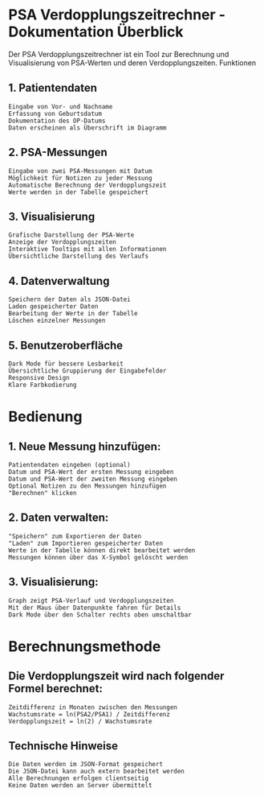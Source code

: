 # PSA Verdopplungszeitrechner - Dokumentation Überblick

Der PSA Verdopplungszeitrechner ist ein Tool zur Berechnung und Visualisierung von PSA-Werten und deren Verdopplungszeiten.
Funktionen

## 1. Patientendaten

    Eingabe von Vor- und Nachname
    Erfassung von Geburtsdatum
    Dokumentation des OP-Datums
    Daten erscheinen als Überschrift im Diagramm

## 2. PSA-Messungen

    Eingabe von zwei PSA-Messungen mit Datum
    Möglichkeit für Notizen zu jeder Messung
    Automatische Berechnung der Verdopplungszeit
    Werte werden in der Tabelle gespeichert

## 3. Visualisierung

    Grafische Darstellung der PSA-Werte
    Anzeige der Verdopplungszeiten
    Interaktive Tooltips mit allen Informationen
    Übersichtliche Darstellung des Verlaufs

## 4. Datenverwaltung

    Speichern der Daten als JSON-Datei
    Laden gespeicherter Daten
    Bearbeitung der Werte in der Tabelle
    Löschen einzelner Messungen

## 5. Benutzeroberfläche

    Dark Mode für bessere Lesbarkeit
    Übersichtliche Gruppierung der Eingabefelder
    Responsive Design
    Klare Farbkodierung

# Bedienung

## 1. Neue Messung hinzufügen:

    Patientendaten eingeben (optional)
    Datum und PSA-Wert der ersten Messung eingeben
    Datum und PSA-Wert der zweiten Messung eingeben
    Optional Notizen zu den Messungen hinzufügen
    "Berechnen" klicken

## 2. Daten verwalten:

    "Speichern" zum Exportieren der Daten
    "Laden" zum Importieren gespeicherter Daten
    Werte in der Tabelle können direkt bearbeitet werden
    Messungen können über das X-Symbol gelöscht werden

## 3. Visualisierung:

    Graph zeigt PSA-Verlauf und Verdopplungszeiten
    Mit der Maus über Datenpunkte fahren für Details
    Dark Mode über den Schalter rechts oben umschaltbar

# Berechnungsmethode

## Die Verdopplungszeit wird nach folgender Formel berechnet:

    Zeitdifferenz in Monaten zwischen den Messungen
    Wachstumsrate = ln(PSA2/PSA1) / Zeitdifferenz
    Verdopplungszeit = ln(2) / Wachstumsrate

## Technische Hinweise

    Die Daten werden im JSON-Format gespeichert
    Die JSON-Datei kann auch extern bearbeitet werden
    Alle Berechnungen erfolgen clientseitig
    Keine Daten werden an Server übermittelt

